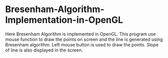 # Bresenham-Algorithm-Implementation-in-OpenGL
Here Bresenham Algorithm is implemented in OpenGL. This program use mouse function to draw the points on screen and the line is generated using Bresenham algorithm. Left mouse button is used to draw the points. Slope of line is also displayed in the screen.
